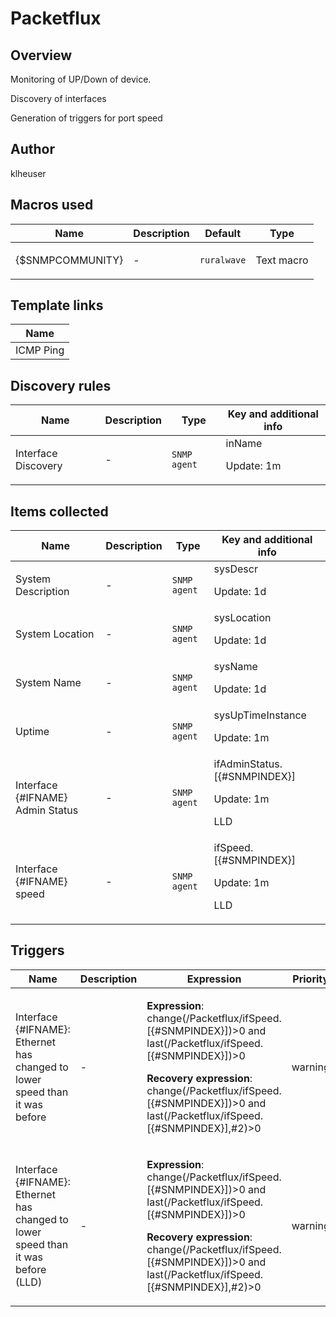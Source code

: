 # Packetflux

## Overview

Monitoring of UP/Down of device.


 


Discovery of interfaces


 


Generation of triggers for port speed



## Author

klheuser

## Macros used

|Name|Description|Default|Type|
|----|-----------|-------|----|
|{$SNMPCOMMUNITY}|<p>-</p>|`ruralwave`|Text macro|
## Template links

|Name|
|----|
|ICMP Ping|
## Discovery rules

|Name|Description|Type|Key and additional info|
|----|-----------|----|----|
|Interface Discovery|<p>-</p>|`SNMP agent`|inName<p>Update: 1m</p>|
## Items collected

|Name|Description|Type|Key and additional info|
|----|-----------|----|----|
|System Description|<p>-</p>|`SNMP agent`|sysDescr<p>Update: 1d</p>|
|System Location|<p>-</p>|`SNMP agent`|sysLocation<p>Update: 1d</p>|
|System Name|<p>-</p>|`SNMP agent`|sysName<p>Update: 1d</p>|
|Uptime|<p>-</p>|`SNMP agent`|sysUpTimeInstance<p>Update: 1m</p>|
|Interface {#IFNAME} Admin Status|<p>-</p>|`SNMP agent`|ifAdminStatus.[{#SNMPINDEX}]<p>Update: 1m</p><p>LLD</p>|
|Interface {#IFNAME} speed|<p>-</p>|`SNMP agent`|ifSpeed.[{#SNMPINDEX}]<p>Update: 1m</p><p>LLD</p>|
## Triggers

|Name|Description|Expression|Priority|
|----|-----------|----------|--------|
|Interface {#IFNAME}: Ethernet has changed to lower speed than it was before|<p>-</p>|<p>**Expression**: change(/Packetflux/ifSpeed.[{#SNMPINDEX}])>0 and last(/Packetflux/ifSpeed.[{#SNMPINDEX}])>0</p><p>**Recovery expression**: change(/Packetflux/ifSpeed.[{#SNMPINDEX}])>0 and last(/Packetflux/ifSpeed.[{#SNMPINDEX}],#2)>0</p>|warning|
|Interface {#IFNAME}: Ethernet has changed to lower speed than it was before (LLD)|<p>-</p>|<p>**Expression**: change(/Packetflux/ifSpeed.[{#SNMPINDEX}])>0 and last(/Packetflux/ifSpeed.[{#SNMPINDEX}])>0</p><p>**Recovery expression**: change(/Packetflux/ifSpeed.[{#SNMPINDEX}])>0 and last(/Packetflux/ifSpeed.[{#SNMPINDEX}],#2)>0</p>|warning|
